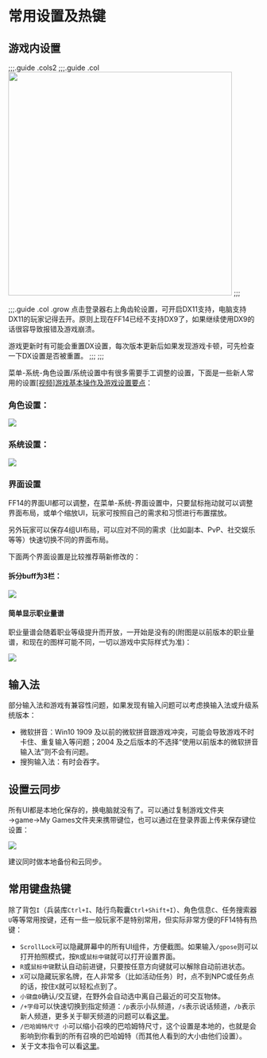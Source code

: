 # 常用设置及热键

## 游戏内设置

;;;.guide .cols2
;;;.guide .col
<img src="./config.assets/dx9.jpg" width="450px" />
;;;

;;;.guide .col .grow
点击登录器右上角齿轮设置，可开启DX11支持，电脑支持DX11的玩家记得去开。原则上现在FF14已经不支持DX9了，如果继续使用DX9的话很容导致报错及游戏崩溃。

游戏更新时有可能会重置DX设置，每次版本更新后如果发现游戏卡顿，可先检查一下DX设置是否被重置。
;;;
;;;

菜单-系统-角色设置/系统设置中有很多需要手工调整的设置，下面是一些新人常用的设置[[视频]游戏基本操作及游戏设置要点](https://www.bilibili.com/video/av24058024/)：

### 角色设置：

![](./config.assets/set1.jpg)

### 系统设置：

![](./config.assets/set2.jpg)

### 界面设置
FF14的界面UI都可以调整，在菜单-系统-界面设置中，只要鼠标拖动就可以调整界面布局，或单个缩放UI，玩家可按照自己的需求和习惯进行布置摆放。

另外玩家可以保存4组UI布局，可以应对不同的需求（比如副本、PvP、社交娱乐等等）快速切换不同的界面布局。

下面两个界面设置是比较推荐萌新修改的：

#### 拆分buff为3栏：

![](./config.assets/set3.jpg)

#### 简单显示职业量谱
职业量谱会随着职业等级提升而开放，一开始是没有的(附图是以前版本的职业量谱，和现在的图样可能不同，一切以游戏中实际样式为准)：

![](./config.assets/set4.jpg)

## 输入法

部分输入法和游戏有兼容性问题，如果发现有输入问题可以考虑换输入法或升级系统版本：

* 微软拼音：Win10 1909 及以前的微软拼音跟游戏冲突，可能会导致游戏不时卡住、重复输入等问题；2004 及之后版本的不选择“使用以前版本的微软拼音输入法”则不会有问题。
* 搜狗输入法：有时会吞字。

## 设置云同步

所有UI都是本地化保存的，换电脑就没有了。可以通过复制游戏文件夹→game→My Games文件夹来携带键位，也可以通过在登录界面上传来保存键位设置：

![](./config.assets/backup.png)

建议同时做本地备份和云同步。

## 常用键盘热键

除了背包`I`（兵装库`Ctrl+I`、陆行鸟鞍囊`Ctrl+Shift+I`）、角色信息`C`、任务搜索器`U`等等常用按键，还有一些一般玩家不是特别常用，但实际非常方便的FF14特有热键：

* `ScrollLock`可以隐藏屏幕中的所有UI组件，方便截图。如果输入`/gpose`则可以打开拍照模式，按`R`或`鼠标中键`就可以打开设置界面。
* `R`或`鼠标中键`默认自动前进键，只要按任意方向键就可以解除自动前进状态。
* `X`可以隐藏玩家名牌，在人非常多（比如活动任务）时，点不到NPC或任务点的话，按住`X`就可以轻松点到了。
* `小键盘0`确认/交互键，在野外会自动选中离自己最近的可交互物体。
* `/+字母`可以快速切换到指定频道：`/p`表示小队频道，`/s`表示说话频道，`/b`表示新人频道，更多关于聊天频道的问题可以看[这里](/ui/communication.md)。
* `/巴哈姆特尺寸 小`可以缩小召唤的巴哈姆特尺寸，这个设置是本地的，也就是会影响到你看到的所有召唤的巴哈姆特（而其他人看到的大小由他们设置）。
* 关于文本指令可以看[这里](https://ff14.huijiwiki.com/wiki/%E6%96%87%E6%9C%AC%E6%8C%87%E4%BB%A4)。
